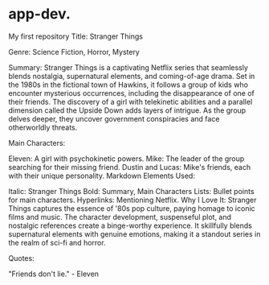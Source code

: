 # app-dev.
My first repository
Title: Stranger Things

Genre: Science Fiction, Horror, Mystery

Summary:
Stranger Things is a captivating Netflix series that seamlessly blends nostalgia, supernatural elements, and coming-of-age drama. Set in the 1980s in the fictional town of Hawkins, it follows a group of kids who encounter mysterious occurrences, including the disappearance of one of their friends. The discovery of a girl with telekinetic abilities and a parallel dimension called the Upside Down adds layers of intrigue. As the group delves deeper, they uncover government conspiracies and face otherworldly threats.

Main Characters:

Eleven: A girl with psychokinetic powers.
Mike: The leader of the group searching for their missing friend.
Dustin and Lucas: Mike's friends, each with their unique personality.
Markdown Elements Used:

Italic: Stranger Things
Bold: Summary, Main Characters
Lists: Bullet points for main characters.
Hyperlinks: Mentioning Netflix.
Why I Love It:
Stranger Things captures the essence of '80s pop culture, paying homage to iconic films and music. The character development, suspenseful plot, and nostalgic references create a binge-worthy experience. It skillfully blends supernatural elements with genuine emotions, making it a standout series in the realm of sci-fi and horror.

Quotes:

"Friends don't lie." - Eleven
